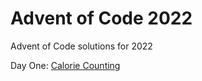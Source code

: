 # Advent of Code 2022  

Advent of Code solutions for 2022

Day One: [Calorie Counting](https://github.com/JasonP2002/advent-of-code-2022/blob/main/DayOne.java)  
